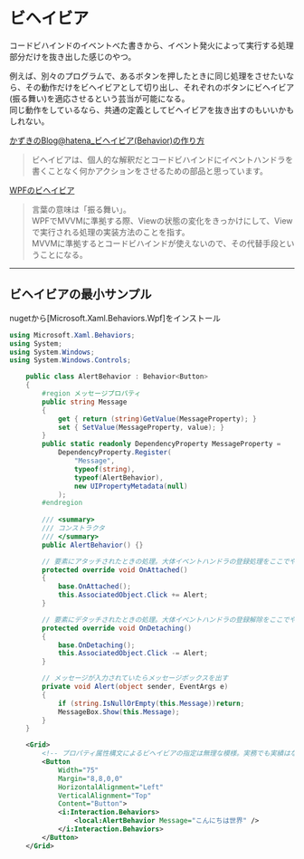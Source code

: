 # ビヘイビア

コードビハインドのイベントべた書きから、イベント発火によって実行する処理部分だけを抜き出した感じのやつ。  

例えば、別々のプログラムで、あるボタンを押したときに同じ処理をさせたいなら、その動作だけをビヘイビアとして切り出し、それぞれのボタンにビヘイビア(振る舞い)を適応させるという芸当が可能になる。  
同じ動作をしているなら、共通の定義としてビヘイビアを抜き出すのもいいかもしれない。  

[かずきのBlog@hatena_ビヘイビア(Behavior)の作り方](https://blog.okazuki.jp/entry/20100823/1282561787)  
>ビヘイビアは、個人的な解釈だとコードビハインドにイベントハンドラを書くことなく何かアクションをさせるための部品と思っています。  

[WPFのビヘイビア](https://qiita.com/flasksrw/items/04818070091fe82495e7)  
>言葉の意味は「振る舞い」。  
>WPFでMVVMに準拠する際、Viewの状態の変化をきっかけにして、Viewで実行される処理の実装方法のことを指す。  
>MVVMに準拠するとコードビハインドが使えないので、その代替手段ということになる。  

---

## ビヘイビアの最小サンプル

nugetから[Microsoft.Xaml.Behaviors.Wpf]をインストール

```C#
using Microsoft.Xaml.Behaviors;
using System;
using System.Windows;
using System.Windows.Controls;

    public class AlertBehavior : Behavior<Button>
    {
        #region メッセージプロパティ
        public string Message
        {
            get { return (string)GetValue(MessageProperty); }
            set { SetValue(MessageProperty, value); }
        }
        public static readonly DependencyProperty MessageProperty =
            DependencyProperty.Register(
                "Message",
                typeof(string),
                typeof(AlertBehavior),
                new UIPropertyMetadata(null)
            );
        #endregion
        
        /// <summary>
        /// コンストラクタ
        /// </summary>
        public AlertBehavior() {}

        // 要素にアタッチされたときの処理。大体イベントハンドラの登録処理をここでやる
        protected override void OnAttached()
        {
            base.OnAttached();
            this.AssociatedObject.Click += Alert;
        }

        // 要素にデタッチされたときの処理。大体イベントハンドラの登録解除をここでやる
        protected override void OnDetaching()
        {
            base.OnDetaching();
            this.AssociatedObject.Click -= Alert;
        }

        // メッセージが入力されていたらメッセージボックスを出す
        private void Alert(object sender, EventArgs e)
        {
            if (string.IsNullOrEmpty(this.Message))return;
            MessageBox.Show(this.Message);
        }
    }
```

``` XML
    <Grid>
        <!-- プロパティ属性構文によるビヘイビアの指定は無理な模様。実務でも実績はなかった。 -->
        <Button
            Width="75"
            Margin="8,8,0,0"
            HorizontalAlignment="Left"
            VerticalAlignment="Top"
            Content="Button">
            <i:Interaction.Behaviors>
                <local:AlertBehavior Message="こんにちは世界" />
            </i:Interaction.Behaviors>
        </Button>
    </Grid>
```
